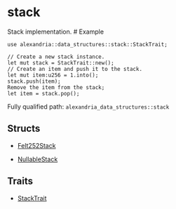 # stack

Stack implementation.  # Example
```cairo
use alexandria::data_structures::stack::StackTrait;

// Create a new stack instance.
let mut stack = StackTrait::new();
// Create an item and push it to the stack.
let mut item:u256 = 1.into();
stack.push(item);
Remove the item from the stack;
let item = stack.pop();
```

Fully qualified path: `alexandria_data_structures::stack`

## Structs

- [Felt252Stack](./alexandria_data_structures-stack-Felt252Stack.md)

- [NullableStack](./alexandria_data_structures-stack-NullableStack.md)

## Traits

- [StackTrait](./alexandria_data_structures-stack-StackTrait.md)

